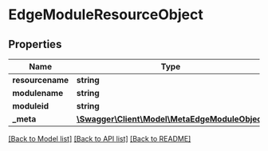 # EdgeModuleResourceObject

## Properties
Name | Type | Description | Notes
------------ | ------------- | ------------- | -------------
**resourcename** | **string** |  | 
**modulename** | **string** |  | 
**moduleid** | **string** |  | 
**_meta** | [**\Swagger\Client\Model\MetaEdgeModuleObject**](MetaEdgeModuleObject.md) |  | 

[[Back to Model list]](../README.md#documentation-for-models) [[Back to API list]](../README.md#documentation-for-api-endpoints) [[Back to README]](../README.md)


